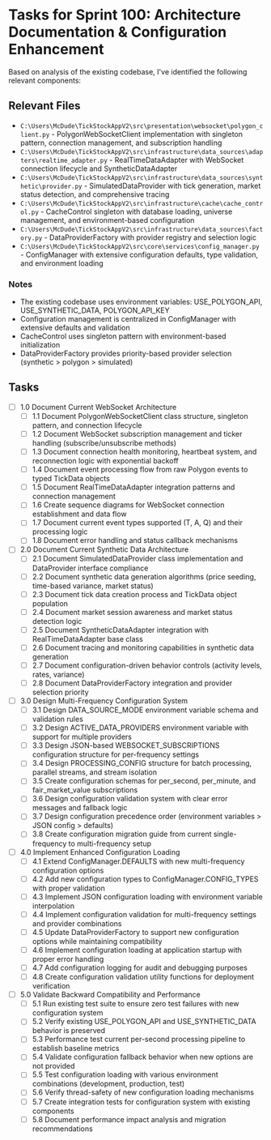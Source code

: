 # Tasks for Sprint 100: Architecture Documentation & Configuration Enhancement

Based on analysis of the existing codebase, I've identified the following relevant components:

## Relevant Files

- `C:\Users\McDude\TickStockAppV2\src\presentation\websocket\polygon_client.py` - PolygonWebSocketClient implementation with singleton pattern, connection management, and subscription handling
- `C:\Users\McDude\TickStockAppV2\src\infrastructure\data_sources\adapters\realtime_adapter.py` - RealTimeDataAdapter with WebSocket connection lifecycle and SyntheticDataAdapter
- `C:\Users\McDude\TickStockAppV2\src\infrastructure\data_sources\synthetic\provider.py` - SimulatedDataProvider with tick generation, market status detection, and comprehensive tracing
- `C:\Users\McDude\TickStockAppV2\src\infrastructure\cache\cache_control.py` - CacheControl singleton with database loading, universe management, and environment-based configuration  
- `C:\Users\McDude\TickStockAppV2\src\infrastructure\data_sources\factory.py` - DataProviderFactory with provider registry and selection logic
- `C:\Users\McDude\TickStockAppV2\src\core\services\config_manager.py` - ConfigManager with extensive configuration defaults, type validation, and environment loading

### Notes

- The existing codebase uses environment variables: USE_POLYGON_API, USE_SYNTHETIC_DATA, POLYGON_API_KEY
- Configuration management is centralized in ConfigManager with extensive defaults and validation
- CacheControl uses singleton pattern with environment-based initialization
- DataProviderFactory provides priority-based provider selection (synthetic > polygon > simulated)

## Tasks

- [ ] 1.0 Document Current WebSocket Architecture
  - [ ] 1.1 Document PolygonWebSocketClient class structure, singleton pattern, and connection lifecycle
  - [ ] 1.2 Document WebSocket subscription management and ticker handling (subscribe/unsubscribe methods)
  - [ ] 1.3 Document connection health monitoring, heartbeat system, and reconnection logic with exponential backoff
  - [ ] 1.4 Document event processing flow from raw Polygon events to typed TickData objects
  - [ ] 1.5 Document RealTimeDataAdapter integration patterns and connection management
  - [ ] 1.6 Create sequence diagrams for WebSocket connection establishment and data flow
  - [ ] 1.7 Document current event types supported (T, A, Q) and their processing logic
  - [ ] 1.8 Document error handling and status callback mechanisms

- [ ] 2.0 Document Current Synthetic Data Architecture
  - [ ] 2.1 Document SimulatedDataProvider class implementation and DataProvider interface compliance
  - [ ] 2.2 Document synthetic data generation algorithms (price seeding, time-based variance, market status)
  - [ ] 2.3 Document tick data creation process and TickData object population
  - [ ] 2.4 Document market session awareness and market status detection logic
  - [ ] 2.5 Document SyntheticDataAdapter integration with RealTimeDataAdapter base class
  - [ ] 2.6 Document tracing and monitoring capabilities in synthetic data generation
  - [ ] 2.7 Document configuration-driven behavior controls (activity levels, rates, variance)
  - [ ] 2.8 Document DataProviderFactory integration and provider selection priority

- [ ] 3.0 Design Multi-Frequency Configuration System
  - [ ] 3.1 Design DATA_SOURCE_MODE environment variable schema and validation rules
  - [ ] 3.2 Design ACTIVE_DATA_PROVIDERS environment variable with support for multiple providers
  - [ ] 3.3 Design JSON-based WEBSOCKET_SUBSCRIPTIONS configuration structure for per-frequency settings
  - [ ] 3.4 Design PROCESSING_CONFIG structure for batch processing, parallel streams, and stream isolation
  - [ ] 3.5 Create configuration schemas for per_second, per_minute, and fair_market_value subscriptions
  - [ ] 3.6 Design configuration validation system with clear error messages and fallback logic
  - [ ] 3.7 Design configuration precedence order (environment variables > JSON config > defaults)
  - [ ] 3.8 Create configuration migration guide from current single-frequency to multi-frequency setup

- [ ] 4.0 Implement Enhanced Configuration Loading
  - [ ] 4.1 Extend ConfigManager.DEFAULTS with new multi-frequency configuration options
  - [ ] 4.2 Add new configuration types to ConfigManager.CONFIG_TYPES with proper validation
  - [ ] 4.3 Implement JSON configuration loading with environment variable interpolation
  - [ ] 4.4 Implement configuration validation for multi-frequency settings and provider combinations
  - [ ] 4.5 Update DataProviderFactory to support new configuration options while maintaining compatibility
  - [ ] 4.6 Implement configuration loading at application startup with proper error handling
  - [ ] 4.7 Add configuration logging for audit and debugging purposes
  - [ ] 4.8 Create configuration validation utility functions for deployment verification

- [ ] 5.0 Validate Backward Compatibility and Performance
  - [ ] 5.1 Run existing test suite to ensure zero test failures with new configuration system
  - [ ] 5.2 Verify existing USE_POLYGON_API and USE_SYNTHETIC_DATA behavior is preserved
  - [ ] 5.3 Performance test current per-second processing pipeline to establish baseline metrics
  - [ ] 5.4 Validate configuration fallback behavior when new options are not provided
  - [ ] 5.5 Test configuration loading with various environment combinations (development, production, test)
  - [ ] 5.6 Verify thread-safety of new configuration loading mechanisms
  - [ ] 5.7 Create integration tests for configuration system with existing components
  - [ ] 5.8 Document performance impact analysis and migration recommendations